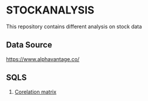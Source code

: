 # STOCKANALYSIS

This repository contains different analysis on stock data

## Data Source
https://www.alphavantage.co/

## SQLS

1. [Corelation matrix](docs/correlation.rst)

